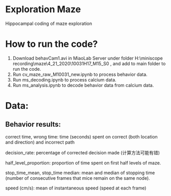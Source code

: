 # Exploration Maze
Hippocampal coding of maze exploration

# How to run the code?

1. Download behavCam1.avi in MiaoLab Server under folder H:\miniscope recording\maze\4_21_2020\10031H17_M15_S0 , and add to main folder to run the code.
2. Run cv_maze_raw_M10031_new.ipynb to process behavior data.
3. Run ms_decoding.ipynb to process calcium data.
4. Run ms_analysis.ipynb to decode behavior data from calcium data.

# Data:
## Behavior results:

correct time, wrong time: time (seconds) spent on correct (both location and direction) and incorrect path

decision_rate: percentage of corrected decision made (计算方法可能有错)

half_level_proportion: proportion of time spent on first half levels of maze.

stop_time_mean, stop_time median: mean and median of stopping time (number of consecutive frames that mice remain on the same node).

speed (cm/s): mean of instantaneous speed (speed at each frame)
